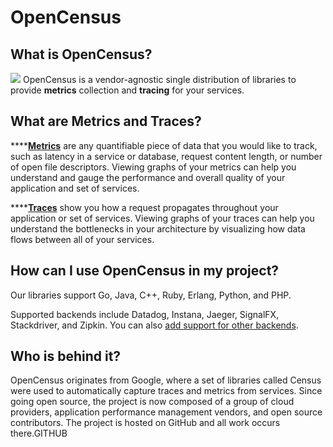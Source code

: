 # OpenCensus

## **What is OpenCensus?**

![](https://opencensus.io/img/logo-sm.svg) OpenCensus is a vendor-agnostic single distribution of libraries to provide **metrics** collection and **tracing** for your services.

## **What are Metrics and Traces?**

\*\*\*\*[**Metrics**](metrics/) are any quantifiable piece of data that you would like to track, such as latency in a service or database, request content length, or number of open file descriptors. Viewing graphs of your metrics can help you understand and gauge the performance and overall quality of your application and set of services.

\*\*\*\*[**Traces**](tracing/) show you how a request propagates throughout your application or set of services. Viewing graphs of your traces can help you understand the bottlenecks in your architecture by visualizing how data flows between all of your services.  


## **How can I use OpenCensus in my project?**

Our libraries support Go, Java, C++, Ruby, Erlang, Python, and PHP.

Supported backends include Datadog, Instana, Jaeger, SignalFX, Stackdriver, and Zipkin. You can also [add support for other backends](https://opencensus.io/guides/exporters/custom-exporter/).

## **Who is behind it?**

OpenCensus originates from Google, where a set of libraries called Census were used to automatically capture traces and metrics from services. Since going open source, the project is now composed of a group of cloud providers, application performance management vendors, and open source contributors. The project is hosted on GitHub and all work occurs there.GITHUB  


